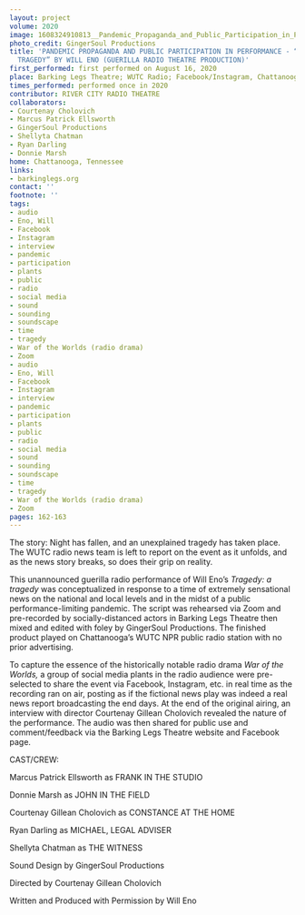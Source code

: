 ```yaml
---
layout: project
volume: 2020
image: 1608324910813__Pandemic_Propaganda_and_Public_Participation_in_Performance_____TRAGEDY__a_tragedy__by_Will_Eno__Guerilla_Radio_Theatre_Production_--River_City_Radio_Theatre.png
photo_credit: GingerSoul Productions
title: 'PANDEMIC PROPAGANDA AND PUBLIC PARTICIPATION IN PERFORMANCE - “TRAGEDY: A
  TRAGEDY” BY WILL ENO (GUERILLA RADIO THEATRE PRODUCTION)'
first_performed: first performed on August 16, 2020
place: Barking Legs Theatre; WUTC Radio; Facebook/Instagram, Chattanooga, TN
times_performed: performed once in 2020
contributor: RIVER CITY RADIO THEATRE
collaborators:
- Courtenay Cholovich
- Marcus Patrick Ellsworth
- GingerSoul Productions
- Shellyta Chatman
- Ryan Darling
- Donnie Marsh
home: Chattanooga, Tennessee
links:
- barkinglegs.org
contact: ''
footnote: ''
tags:
- audio
- Eno, Will
- Facebook
- Instagram
- interview
- pandemic
- participation
- plants
- public
- radio
- social media
- sound
- sounding
- soundscape
- time
- tragedy
- War of the Worlds (radio drama)
- Zoom
- audio
- Eno, Will
- Facebook
- Instagram
- interview
- pandemic
- participation
- plants
- public
- radio
- social media
- sound
- sounding
- soundscape
- time
- tragedy
- War of the Worlds (radio drama)
- Zoom
pages: 162-163
---
```


The story: Night has fallen, and an unexplained tragedy has taken place. The WUTC radio news team is left to report on the event as it unfolds, and as the news story breaks, so does their grip on reality.

This unannounced guerilla radio performance of Will Eno’s *Tragedy: a tragedy* was conceptualized in response to a time of extremely sensational news on the national and local levels and in the midst of a public performance-limiting pandemic. The script was rehearsed via Zoom and pre-recorded by socially-distanced actors in Barking Legs Theatre then mixed and edited with foley by GingerSoul Productions. The finished product played on Chattanooga’s WUTC NPR public radio station with no prior advertising. 

To capture the essence of the historically notable radio drama *War of the Worlds,* a group of social media plants in the radio audience were pre-selected to share the event via Facebook, Instagram, etc. in real time as the recording ran on air, posting as if the fictional news play was indeed a real news report broadcasting the end days. At the end of the original airing, an interview with director Courtenay Gillean Cholovich revealed the nature of the performance. The audio was then shared for public use and comment/feedback via the Barking Legs Theatre website and Facebook page.

CAST/CREW:

Marcus Patrick Ellsworth as FRANK IN THE STUDIO

Donnie Marsh as JOHN IN THE FIELD

Courtenay Gillean Cholovich as CONSTANCE AT THE HOME

Ryan Darling as MICHAEL, LEGAL ADVISER

Shellyta Chatman as THE WITNESS

Sound Design by GingerSoul Productions

Directed by Courtenay Gillean Cholovich

Written and Produced with Permission by Will Eno